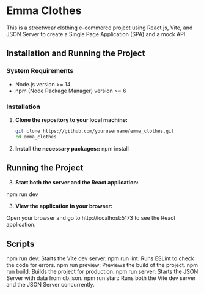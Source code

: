 # Emma Clothes

This is a streetwear clothing e-commerce project using React.js, Vite, and JSON Server to create a Single Page Application (SPA) and a mock API.

## Installation and Running the Project

### System Requirements

- Node.js version >= 14
- npm (Node Package Manager) version >= 6

### Installation

1. **Clone the repository to your local machine:**

   ```bash
   git clone https://github.com/yourusername/emma_clothes.git
   cd emma_clothes

   ```

2. **Install the necessary packages::**
   npm install

## Running the Project

3. **Start both the server and the React application:**

npm run dev

3. **View the application in your browser:**

Open your browser and go to http://localhost:5173 to see the React application.

## Scripts

npm run dev: Starts the Vite dev server.
npm run lint: Runs ESLint to check the code for errors.
npm run preview: Previews the build of the project.
npm run build: Builds the project for production.
npm run server: Starts the JSON Server with data from db.json.
npm run start: Runs both the Vite dev server and the JSON Server concurrently.

